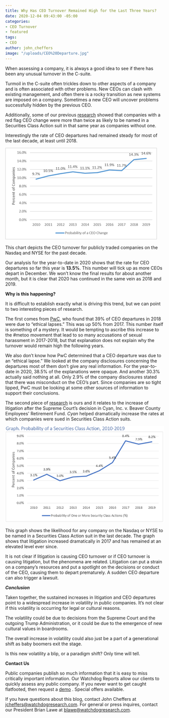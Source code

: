 ```yaml
---
title: Why Has CEO Turnover Remained High for the Last Three Years?
date: 2020-12-04 09:43:00 -05:00
categories:
- CEO Turnover
- featured
tags:
- CEO
author: john_cheffers
image: "/uploads/CEO%20Departure.jpg"
---
```


When assessing a company, it is always a good idea to see if there has been any unusual turnover in the C-suite.

Turmoil in the C-suite often trickles down to other aspects of a company and is often associated with other problems. New CEOs can clash with existing management, and often there is a rocky transition as new systems are imposed on a company. Sometimes a new CEO will uncover problems successfully hidden by the previous CEO.

Additionally, some of our previous [research](https://papers.ssrn.com/sol3/papers.cfm?abstract_id=3562785) showed that companies with a red flag CEO change were more than twice as likely to be named in a Securities Class Action suit in that same year as companies without one.

Interestingly the rate of CEO departures had remained steady for most of the last decade, at least until 2018.

![CEO turnover.png](/uploads/CEO%20turnover.png)

This chart depicts the CEO turnover for publicly traded companies on the Nasdaq and NYSE for the past decade.

Our analysis for the year-to-date in 2020 shows that the rate for CEO departures so far this year is **13.5%**. This number will tick up as more CEOs depart in December. We won’t know the final results for about another month, but it is clear that 2020 has continued in the same vein as 2018 and 2019.

**Why is this happening?**

It is difficult to establish exactly what is driving this trend, but we can point to two interesting pieces of research.

The first comes from [PwC](https://www.pwc.com/gx/en/news-room/press-releases/2019/ceo-turnover-record-high.html), who found that 39% of CEO departures in 2018 were due to “ethical lapses.” This was up 50% from 2017. This number itself is something of a mystery. It would be tempting to ascribe this increase to the #metoo movement that lead to so many accusations of sexual harassment in 2017-2018, but that explanation does not explain why the turnover would remain high the following years.

We also don’t know how PwC determined that a CEO departure was due to an “ethical lapse.” We looked at the company disclosures concerning the departures most of them don’t give any real information. For the year-to-date in 2020, 38.5% of the explanations were opaque. And another 30.3% actually said nothing at all. Only 2.9% of the company disclosures stated that there was misconduct on the CEO’s part. Since companies are so tight lipped, PwC must be looking at some other sources of information to support their conclusions.

The second piece of [research](https://blog.watchdogresearch.com/posts/the-post-cyan-paradigm/) is ours and it relates to the increase of litigation after the Supreme Court’s decision in Cyan, Inc. v. Beaver County Employees' Retirement Fund. *Cyan* helped dramatically increase the rates at which companies were sued in Securities Class Action suits.

![Probability of Litigaiton-3491fb.png](/uploads/Probability%20of%20Litigaiton-3491fb.png)

This graph shows the likelihood for any company on the Nasdaq or NYSE to be named in a Securities Class Action suit in the last decade. The graph shows that litigation increased dramatically in 2017 and has remained at an elevated level ever since.

It is not clear if litigation is causing CEO turnover or if CEO turnover is causing litigation, but the phenomena are related. Litigation can put a strain on a company’s resources and put a spotlight on the decisions or conduct of the CEO, causing them to depart prematurely. A sudden CEO departure can also trigger a lawsuit.

***Conclusion***

Taken together, the sustained increases in litigation and CEO departures point to a widespread increase in volatility in public companies. It’s not clear if this volatility is occurring for legal or cultural reasons. 

The volatility could be due to decisions from the Supreme Court and the outgoing Trump Administration, or it could be due to the emergence of new cultural values in boardrooms. 

The overall increase in volatility could also just be a part of a generational shift as baby boomers exit the stage.

Is this new volatility a blip, or a paradigm shift? Only time will tell.

**Contact Us**

Public companies publish so much information that it is easy to miss critically important information.  Our Watchdog Reports allow our clients to quickly assess any public company. If you never want to  get caught flatfooted, then request a [demo](https://www.watchdogresearch.com/request_demo) . Special offers available.

If you have questions about this blog, contact John Cheffers at jcheffers@watchdogresearch.com. For general or press inquires, contact our President Brian Lawe at blawe@watchdogresearch.com.